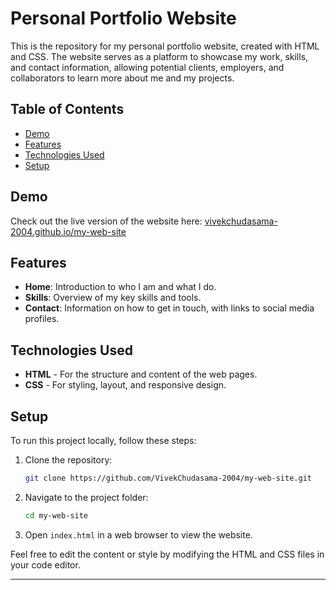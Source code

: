 # Personal Portfolio Website

This is the repository for my personal portfolio website, created with HTML and CSS. The website serves as a platform to showcase my work, skills, and contact information, allowing potential clients, employers, and collaborators to learn more about me and my projects.



## Table of Contents

- [Demo](#demo)
- [Features](#features)
- [Technologies Used](#technologies-used)
- [Setup](#setup)

## Demo

Check out the live version of the website here: [vivekchudasama-2004.github.io/my-web-site](https://vivekchudasama-2004.github.io/my-web-site/)

## Features

- **Home**: Introduction to who I am and what I do.
- **Skills**: Overview of my key skills and tools.
- **Contact**: Information on how to get in touch, with links to social media profiles.

## Technologies Used

- **HTML** - For the structure and content of the web pages.
- **CSS** - For styling, layout, and responsive design.

## Setup

To run this project locally, follow these steps:

1. Clone the repository:
    ```bash
    git clone https://github.com/VivekChudasama-2004/my-web-site.git
    ```
2. Navigate to the project folder:
    ```bash
    cd my-web-site
    ```
3. Open `index.html` in a web browser to view the website.

Feel free to edit the content or style by modifying the HTML and CSS files in your code editor.

---
